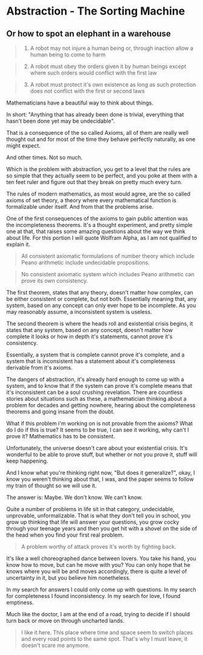 # Abstraction - The Sorting Machine
## Or how to spot an elephant in a warehouse

>1. A robot may not injure a human being or, through inaction allow a human being to come to harm

>2. A robot must obey the orders given it by human beings except where such orders would conflict with the first law

>3. A robot must protect it's own existence as long as such protection does not conflict with the first or second laws

Mathematicians have a beautiful way to think about things.

In short: "Anything that has already been done is trivial, everything that hasn't been done yet may be undecidable".

That is a consequence of the so called Axioms, all of them are really well thought out and for most of the time they behave perfectly naturally, as one might expect.

And other times. Not so much.

Which is the problem with abstraction, you get to a level that the rules are so simple that they actually seem to be perfect, and you poke at them with a ten feet ruler and figure out that they break on pretty much every turn.

The rules of modern mathematics, as most would agree, are the so called axioms of set theory, a theory where every mathematical function is formalizable under itself. And from that the problems arise.

One of the first consequences of the axioms to gain public attention was the incompleteness theorems. It's a thought experiment, and pretty simple one at that, that raises some amazing questions about the way we think about life. For this portion I will quote Wolfram Alpha, as I am not qualified to explain it.

>All consistent axiomatic formulations of number theory which include Peano arithmetic include undecidable propositions.

>No consistent axiomatic system which includes Peano arithmetic can prove its own consistency.

The first theorem, states that any theory, doesn't matter how complex, can be either consistent or complete, but not both. Essentially meaning that, any system, based on any concept can only ever hope to be incomplete. As you may reasonably assume, a inconsistent system is useless.

The second theorem is where the heads roll and existential crisis begins, it states that any system, based on any concept, doesn't matter how complete it looks or how in depth it's statements, cannot prove it's consistency.

Essentially, a system that is complete cannot prove it's complete, and a system that is inconsistent has a statement about it's completeness derivable from it's axioms.

The dangers of abstraction, it's already hard enough to come up with a system, and to know that if the system can prove it's complete means that it's inconsistent can be a soul crushing revelation. There are countless stories about situations such as these, a mathematician thinking about a problem for decades and getting nowhere, hearing about the completeness theorems and going insane from the doubt.

What if this problem i'm working on is not provable from the axioms? What do I do if this is true? It seems to be true, I can see it working, why can't I prove it? Mathematics has to be consistent.

Unfortunately, the universe doesn't care about your existential crisis. It's wonderful to be able to prove stuff, but whether or not you prove it, stuff will keep happening.

And I know what you're thinking right now, "But does it generalize?", okay, I know you weren't thinking about that, I was, and the paper seems to follow my train of thought so we will use it.

The answer is: Maybe. We don't know. We can't know.

Quite a number of problems in life sit in that category, undecidable, unprovable, unformalizable. That is what they don't tell you in school, you grow up thinking that life will answer your questions, you grow cocky through your teenage years and then you get hit with a shovel on the side of the head when you find your first real problem.

>A problem worthy of attack proves it's worth by fighting back.

It's like a well choreographed dance between lovers. You take his hand, you know how to move, but can he move with you? You can only hope that he knows where you will be and moves accordingly, there is quite a level of uncertainty in it, but you believe him nonetheless.

In my search for answers I could only come up with questions. In my search for completeness I found inconsistency. In my search for love, I found emptiness.

Much like the doctor, I am at the end of a road, trying to decide if I should turn back or move on through uncharted lands.

>I like it here. This place where time and space seem to switch places and every road points to the same spot. That's why I must leave, it doesn't scare me anymore.
